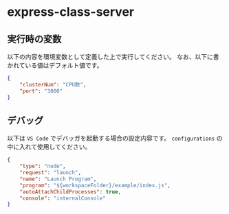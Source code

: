 # express-class-server

## 実行時の変数

以下の内容を環境変数として定義した上で実行してください。
なお、以下に書かれている値はデフォルト値です。

```.json
{
	"clusterNum": "CPU数",
	"port": "3000"
}
```

## デバッグ

以下は `VS Code` でデバッガを起動する場合の設定内容です。
`configurations` の中に入れて使用してください。

```launch.json
{
	"type": "node",
	"request": "launch",
	"name": "Launch Program",
	"program": "${workspaceFolder}/example/index.js",
	"autoAttachChildProcesses": true,
	"console": "internalConsole"
}
```
